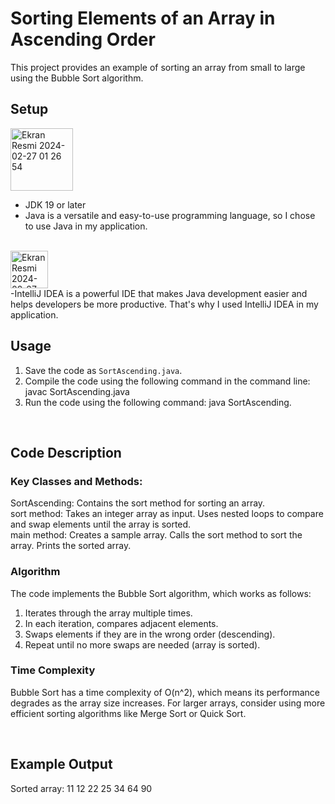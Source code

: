 # Sorting Elements of an Array in Ascending Order

This project provides an example of sorting an array from small to large using the Bubble Sort algorithm.
<br>

## Setup

<img width="100" alt="Ekran Resmi 2024-02-27 01 26 54" src="https://github.com/gokcenuryilmaz/SortTheElementsOfAnArrayInAscendingOrder/assets/128600199/e6f90668-f18b-4923-9c25-eb5b0b3e592d">

<br>

- JDK 19 or later <br>
- Java is a versatile and easy-to-use programming language, so I chose to use Java in my application.
  
<br>

<img width="60" alt="Ekran Resmi 2024-02-27 01 35 08" src="https://github.com/gokcenuryilmaz/SortTheElementsOfAnArrayInAscendingOrder/assets/128600199/79875237-8e3c-4cc0-b685-1ff4ac8077db">
<br>
-IntelliJ IDEA is a powerful IDE that makes Java development easier and helps developers be more productive. That's why I used IntelliJ IDEA in my application.

<br>

## Usage

1. Save the code as `SortAscending.java`.
2. Compile the code using the following command in the command line: javac SortAscending.java
3. Run the code using the following command: java SortAscending.

<br>

## Code Description
### Key Classes and Methods:
SortAscending: Contains the sort method for sorting an array.
<br>
sort method:
Takes an integer array as input.
Uses nested loops to compare and swap elements until the array is sorted.
<br>
main method:
Creates a sample array.
Calls the sort method to sort the array.
Prints the sorted array.
<br>
### Algorithm
The code implements the Bubble Sort algorithm, which works as follows: <br>
1. Iterates through the array multiple times. <br>
2. In each iteration, compares adjacent elements. <br>
3. Swaps elements if they are in the wrong order (descending). <br>
4. Repeat until no more swaps are needed (array is sorted). <br>

### Time Complexity

Bubble Sort has a time complexity of O(n^2), which means its performance degrades as the array size increases. For larger arrays, consider using more efficient sorting algorithms like Merge Sort or Quick Sort.

<br>

## Example Output

Sorted array:
11 12 22 25 34 64 90

